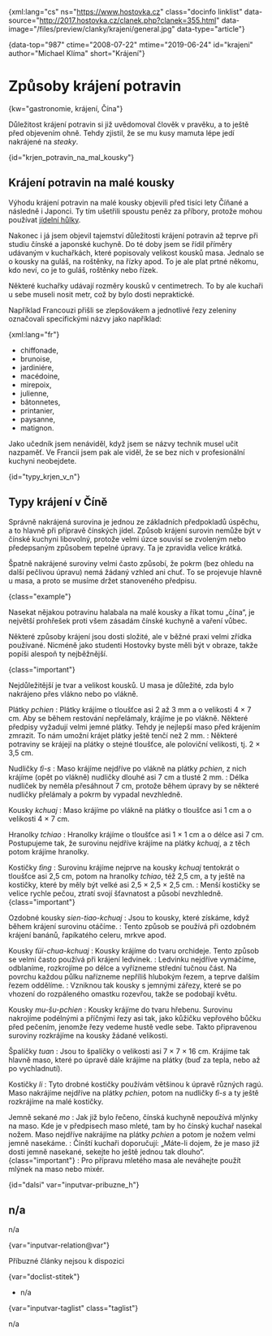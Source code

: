 
{xml:lang="cs" ns="https://www.hostovka.cz" class="docinfo linklist" data-source="http://2017.hostovka.cz/clanek.php?clanek=355.html" data-image="/files/preview/clanky/krajeni/general.jpg" data-type="article"}

{data-top="987" ctime="2008-07-22" mtime="2019-06-24" id="krajeni" author="Michael Klíma" short="Krájení"}

# Způsoby krájení potravin

<!-- generated attribute kw by user_updatekw.sh on 2020-07-05, do not edit -->

{kw="gastronomie, krájení, Čína"}

Důležitost krájení potravin si již uvědomoval člověk v pravěku, a to ještě před objevením ohně. Tehdy zjistil, že se mu kusy mamuta lépe jedí nakrájené na _steaky_.

{id="krjen\_potravin\_na\_mal\_kousky"}

## Krájení potravin na malé kousky

Výhodu krájení potravin na malé kousky objevili před tisíci lety Číňané a následně i Japonci. Ty tím ušetřili spoustu peněz za příbory, protože mohou používat [jídelní hůlky][1].

Nakonec i já jsem objevil tajemství důležitosti krájení potravin až teprve při studiu čínské a japonské kuchyně. Do té doby jsem se řídil příměry udávaným v kuchařkách, které popisovaly velikost kousků masa. Jednalo se o kousky na guláš, na roštěnky, na řízky apod. To je ale plat prtné někomu, kdo neví, co je to guláš, roštěnky nebo řízek.

Některé kuchařky udávají rozměry kousků v centimetrech. To by ale kuchaři u sebe museli nosit metr, což by bylo dosti nepraktické.

Například Francouzi přišli se zlepšovákem a jednotlivé řezy zeleniny označovali specifickými názvy jako například:

{xml:lang="fr"}

  * chiffonade,
  * brunoise,
  * jardiniére,
  * macédoine,
  * mirepoix,
  * julienne,
  * bâtonnetes,
  * printanier,
  * paysanne,
  * matignon.

Jako učedník jsem nenáviděl, když jsem se názvy technik musel učit nazpaměť. Ve Francii jsem pak ale viděl, že se bez nich v profesionální kuchyni neobejdete.

{id="typy\_krjen\_v_n"}

## Typy krájení v Číně

Správně nakrájená surovina je jednou ze základních předpokladů úspěchu, a to hlavně při přípravě čínských jídel. Způsob krájení surovin nemůže být v čínské kuchyni libovolný, protože velmi úzce souvisí se zvoleným nebo předepsaným způsobem tepelné úpravy. Ta je zpravidla velice krátká.

Špatně nakrájené suroviny velmi často způsobí, že pokrm (bez ohledu na další pečlivou úpravu) nemá žádaný vzhled ani chuť. To se projevuje hlavně u masa, a proto se musíme držet stanoveného předpisu.

{class="example"}

Nasekat nějakou potravinu halabala na malé kousky a říkat tomu „čína“, je největší prohřešek proti všem zásadám čínské kuchyně a vaření vůbec.

Některé způsoby krájení jsou dosti složité, ale v běžné praxi velmi zřídka používané. Nicméně jako studenti Hostovky byste měli být v obraze, takže popíši alespoň ty nejběžnější.

{class="important"}

Nejdůležitější je tvar a velikost kousků. U masa je důležité, zda bylo nakrájeno přes vlákno nebo po vlákně.

Plátky _pchien_
:   Plátky krájíme o tloušťce asi 2 až 3 mm a o velikosti 4 × 7 cm. Aby se během restování nepřelámaly, krájíme je po vlákně. Některé předpisy vyžadují velmi jemné plátky. Tehdy je nejlepší maso před krájením zmrazit. To nám umožní krájet plátky ještě tenčí než 2 mm.
:   Některé potraviny se krájejí na plátky o stejné tloušťce, ale poloviční velikosti, tj. 2 × 3,5 cm.

Nudličky _ťi-s_
:   Maso krájíme nejdříve po vlákně na plátky _pchien_, z nich krájíme (opět po vlákně) nudličky dlouhé asi 7 cm a tlusté 2 mm.
:   Délka nudliček by neměla přesáhnout 7 cm, protože během úpravy by se některé nudličky přelámaly a pokrm by vypadal nevzhledně.

Kousky _kchuaj_
:   Maso krájíme po vlákně na plátky o tloušťce asi 1 cm a o velikosti 4 × 7 cm.

Hranolky _tchiao_
:   Hranolky krájíme o tloušťce asi 1 × 1 cm a o délce asi 7 cm. Postupujeme tak, že surovinu nejdříve krájíme na plátky _kchuaj_, a z těch potom krájíme hranolky.

Kostičky _ťing_
:   Surovinu krájíme nejprve na kousky _kchuaj_ tentokrát o tloušťce asi 2,5 cm, potom na hranolky _tchiao_, též 2,5 cm, a ty ještě na kostičky, které by měly být velké asi 2,5 × 2,5 × 2,5 cm.
:   Menší kostičky se velice rychle pečou, ztratí svojí šťavnatost a působí nevzhledně. {class="important"}

Ozdobné kousky _sien-tiao-kchuaj_
:   Jsou to kousky, které získáme, když během krájení surovinu otáčíme.
:   Tento způsob se používá při ozdobném krájení banánů, řapíkatého celeru, mrkve apod.

Kousky _ťüi-chua-kchuaj_
:   Kousky krájíme do tvaru orchideje. Tento způsob se velmi často používá při krájení ledvinek.
:   Ledvinku nejdříve vymáčíme, odblaníme, rozkrojíme po délce a vyřízneme střední tučnou část. Na povrchu každou půlku nařízneme nepříliš hlubokým řezem, a teprve dalším řezem oddělíme.
:   Vzniknou tak kousky s jemnými zářezy, které se po vhození do rozpáleného omastku rozevřou, takže se podobají květu.

Kousky _mu-šu-pchien_
:   Kousky krájíme do tvaru hřebenu. Surovinu nakrojíme podélnými a příčnými řezy asi tak, jako kůžičku vepřového bůčku před pečením, jenomže řezy vedeme hustě vedle sebe. Takto připravenou suroviny rozkrájíme na kousky žádané velikosti.

Špalíčky _tuan_
:   Jsou to špalíčky o velikosti asi 7 × 7 × 16 cm. Krájíme tak hlavně maso, které po úpravě dále krájíme na plátky (buď za tepla, nebo až po vychladnutí).

Kostičky _li_
:   Tyto drobné kostičky používám většinou k úpravě různých ragú. Maso nakrájíme nejdříve na plátky _pchien_, potom na nudličky _ťi-s_ a ty ještě rozkrájíme na malé kostičky.

Jemně sekané _mo_
:   Jak již bylo řečeno, čínská kuchyně nepoužívá mlýnky na maso. Kde je v předpisech maso mleté, tam by ho čínský kuchař nasekal nožem. Maso nejdříve nakrájíme na plátky _pchien_ a potom je nožem velmi jemně nasekáme.
:   Čínští kuchaři doporučují: „Máte-li dojem, že je maso již dosti jemně nasekané, sekejte ho ještě jednou tak dlouho“. {class="important"}
:   Pro přípravu mletého masa ale neváhejte použít mlýnek na maso nebo mixér.

{id="dalsi" var="inputvar-pribuzne_h"}

## n/a

n/a

{var="inputvar-relation@var"}

Příbuzné články nejsou k dispozici

{var="doclist-stitek"}

  * n/a

{var="inputvar-taglist" class="taglist"}

n/a

 [1]: hulky

